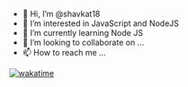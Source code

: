 - 👋 Hi, I’m @shavkat18
- 👀 I’m interested in JavaScript and NodeJS
- 🌱 I’m currently learning Node JS
- 💞️ I’m looking to collaborate on ...
- 📫 How to reach me ...

<!---
shavkat18/shavkat18 is a ✨ special ✨ repository because its `README.md` (this file) appears on your GitHub profile.
You can click the Preview link to take a look at your changes.
--->

[![wakatime](https://wakatime.com/badge/user/bc652d53-2c30-471e-9aac-0ad64ed65000/project/22defb5d-5462-415c-a150-c2abe0ae4f5e.svg)](https://wakatime.com/badge/user/bc652d53-2c30-471e-9aac-0ad64ed65000/project/22defb5d-5462-415c-a150-c2abe0ae4f5e)
